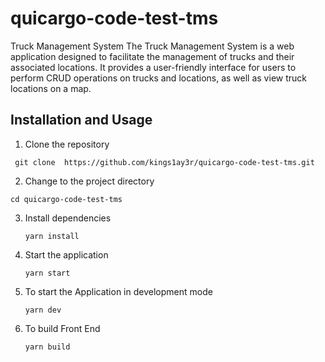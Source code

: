 # quicargo-code-test-tms

Truck Management System The Truck Management System is a web application designed to facilitate the management of trucks
and their associated locations. It provides a user-friendly interface for users to perform CRUD operations on trucks and
locations, as well as view truck locations on a map.

## Installation and Usage

1. Clone the repository

``` git clone  https://github.com/kings1ay3r/quicargo-code-test-tms.git```

2. Change to the project directory

```cd quicargo-code-test-tms```

3. Install dependencies

   ```yarn install```
4. Start the application

   ```yarn start```
5. To start the Application in development mode

   ```yarn dev```
6. To build Front End

   ```yarn build```